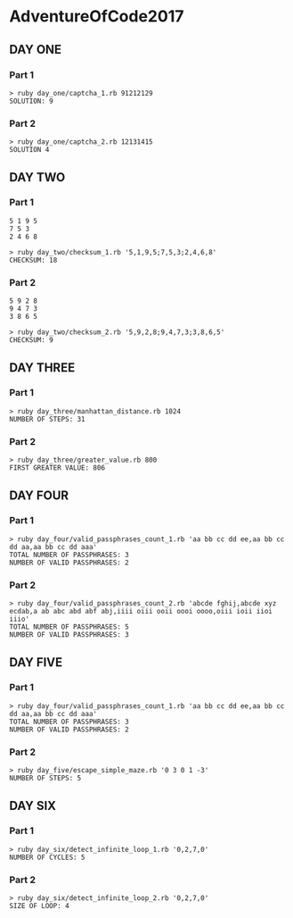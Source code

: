 # AdventureOfCode2017

## DAY ONE
### Part 1
```
> ruby day_one/captcha_1.rb 91212129
SOLUTION: 9
```
### Part 2
```
> ruby day_one/captcha_2.rb 12131415
SOLUTION 4
```

## DAY TWO
### Part 1
```
5 1 9 5
7 5 3
2 4 6 8
```
```
> ruby day_two/checksum_1.rb '5,1,9,5;7,5,3;2,4,6,8'
CHECKSUM: 18
```
### Part 2
```
5 9 2 8
9 4 7 3
3 8 6 5
```
```
> ruby day_two/checksum_2.rb '5,9,2,8;9,4,7,3;3,8,6,5'
CHECKSUM: 9
```

## DAY THREE
### Part 1
```
> ruby day_three/manhattan_distance.rb 1024
NUMBER OF STEPS: 31
```
### Part 2
```
> ruby day_three/greater_value.rb 800
FIRST GREATER VALUE: 806
```

## DAY FOUR
### Part 1
```
> ruby day_four/valid_passphrases_count_1.rb 'aa bb cc dd ee,aa bb cc dd aa,aa bb cc dd aaa'
TOTAL NUMBER OF PASSPHRASES: 3
NUMBER OF VALID PASSPHRASES: 2
```
### Part 2
```
> ruby day_four/valid_passphrases_count_2.rb 'abcde fghij,abcde xyz ecdab,a ab abc abd abf abj,iiii oiii ooii oooi oooo,oiii ioii iioi iiio'
TOTAL NUMBER OF PASSPHRASES: 5
NUMBER OF VALID PASSPHRASES: 3
```

## DAY FIVE
### Part 1
```
> ruby day_four/valid_passphrases_count_1.rb 'aa bb cc dd ee,aa bb cc dd aa,aa bb cc dd aaa'
TOTAL NUMBER OF PASSPHRASES: 3
NUMBER OF VALID PASSPHRASES: 2
```
### Part 2
```
> ruby day_five/escape_simple_maze.rb '0 3 0 1 -3'
NUMBER OF STEPS: 5
```

## DAY SIX
### Part 1
```
> ruby day_six/detect_infinite_loop_1.rb '0,2,7,0'
NUMBER OF CYCLES: 5
```
### Part 2
```
> ruby day_six/detect_infinite_loop_2.rb '0,2,7,0'
SIZE OF LOOP: 4
```
